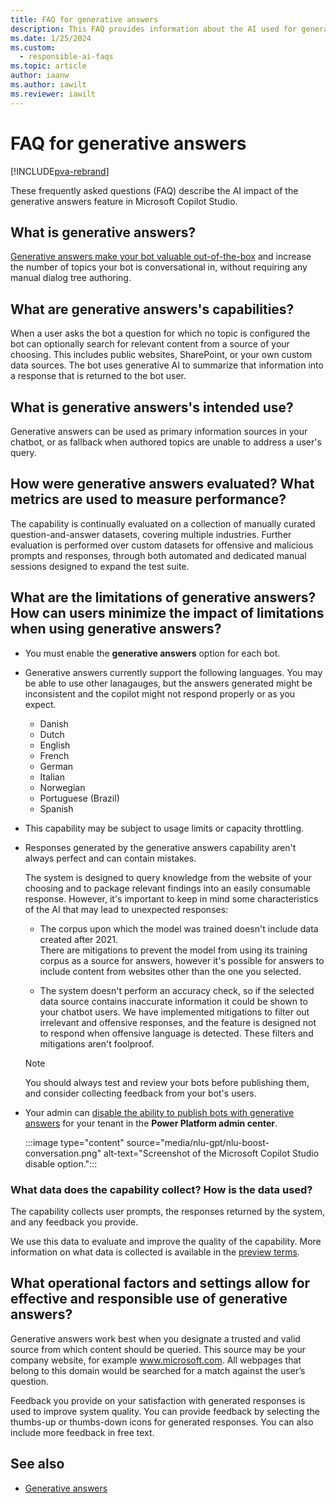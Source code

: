 ```yaml
---
title: FAQ for generative answers
description: This FAQ provides information about the AI used for generative answers in Microsoft Copilot Studio. It includes key considerations and details about how the AI is used, how it is tested and evaluated, and any specific limitations.
ms.date: 1/25/2024
ms.custom: 
  - responsible-ai-faqs
ms.topic: article
author: iaanw
ms.author: iawilt
ms.reviewer: iawilt
---
```


# FAQ for generative answers

[!INCLUDE[pva-rebrand](includes/pva-rebrand.md)]

These frequently asked questions (FAQ) describe the AI impact of the generative answers feature in Microsoft Copilot Studio.

## What is generative answers?
[Generative answers make your bot valuable out-of-the-box](nlu-boost-conversations.md) and increase the number of topics your bot is conversational in, without requiring any manual dialog tree authoring. 

## What are generative answers's capabilities? 
When a user asks the bot a question for which no topic is configured the bot can optionally search for relevant content from a source of your choosing. This includes public websites, SharePoint, or your own custom data sources. The bot uses generative AI to summarize that information into a response that is returned to the bot user. 

## What is generative answers's intended use?
Generative answers can be used as primary information sources in your chatbot, or as fallback when authored topics are unable to address a user's query.

## How were generative answers evaluated? What metrics are used to measure performance?
The capability is continually evaluated on a collection of manually curated question-and-answer datasets, covering multiple industries. 
Further evaluation is performed over custom datasets for offensive and malicious prompts and responses, through both automated and dedicated manual sessions designed to expand the test suite.

## What are the limitations of generative answers? How can users minimize the impact of limitations when using generative answers?
- You must enable the **generative answers** option for each bot.

- Generative answers currently support the following languages. You may be able to use other lanagauges, but the answers generated might be inconsistent and the copilot might not respond properly or as you expect.
  - Danish
  - Dutch
  - English
  - French
  - German
  - Italian
  - Norwegian
  - Portuguese (Brazil)
  - Spanish

- This capability may be subject to usage limits or capacity throttling.

- Responses generated by the generative answers capability aren't always perfect and can contain mistakes. 

  The system is designed to query knowledge from the website of your choosing and to package relevant findings into an easily consumable response. However, it's important to keep in mind some characteristics of the AI that may lead to unexpected responses:

  - The corpus upon which the model was trained doesn't include data created after 2021.  
    There are mitigations to prevent the model from using its training corpus as a source for answers, however it's possible for answers to include content from websites other than the one you selected. 

  - The system doesn't perform an accuracy check, so if the selected data source contains inaccurate information it could be shown to your chatbot users. We have implemented mitigations to filter out irrelevant and offensive responses, and the feature is designed not to respond when offensive language is detected. These filters and mitigations aren't foolproof.  

  > [!NOTE]
  > You should always test and review your bots before publishing them, and consider collecting feedback from your bot's users.

- Your admin can [disable the ability to publish bots with generative answers](security-and-governance.md) for your tenant in the **Power Platform admin center**. 

  :::image type="content" source="media/nlu-gpt/nlu-boost-conversation.png" alt-text="Screenshot of the Microsoft Copilot Studio disable option.":::

### What data does the capability collect? How is the data used?
The capability collects user prompts, the responses returned by the system, and any feedback you provide. 

We use this data to evaluate and improve the quality of the capability. More information on what data is collected is available in the [preview terms](https://go.microsoft.com/fwlink/?linkid=2189520). 

## What operational factors and settings allow for effective and responsible use of generative answers?
Generative answers work best when you designate a trusted and valid source from which content should be queried. This source may be your company website, for example www.microsoft.com. All webpages that belong to this domain would be searched for a match against the user’s question.

Feedback you provide on your satisfaction with generated responses is used to improve system quality. You can provide feedback by selecting the thumbs-up or thumbs-down icons for generated responses. You can also include more feedback in free text.

## See also

- [Generative answers](nlu-boost-conversations.md)
